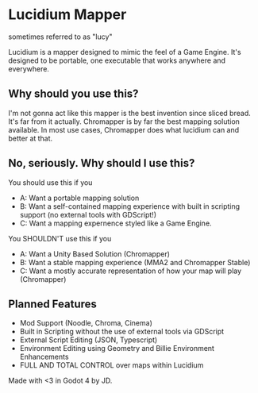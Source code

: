 # Lucidium Mapper
sometimes referred to as "lucy"

Lucidium is a mapper designed to mimic the feel of a Game Engine. 
It's designed to be portable, one executable that works anywhere and everywhere. 

## Why should you use this?
I'm not gonna act like this mapper is the best invention since sliced bread. 
It's far from it actually. Chromapper is by far the best mapping solution available.
In most use cases, Chromapper does what lucidium can and better at that.

## No, seriously. Why should I use this?
You should use this if you 
- A: Want a portable mapping solution
- B: Want a self-contained mapping experience with built in scripting support (no external tools with GDScript!)
- C: Want a mapping expernence styled like a Game Engine.

You SHOULDN'T use this if you
- A: Want a Unity Based Solution (Chromapper)
- B: Want a stable mapping experience (MMA2 and Chromapper Stable)
- C: Want a mostly accurate representation of how your map will play (Chromapper)

## Planned Features
- Mod Support (Noodle, Chroma, Cinema) 
- Built in Scripting without the use of external tools via GDScript
- External Script Editing (JSON, Typescript)
- Environment Editing using Geometry and Billie Environment Enhancements
- FULL AND TOTAL CONTROL over maps within Lucidium


Made with <3 in Godot 4 by JD.
